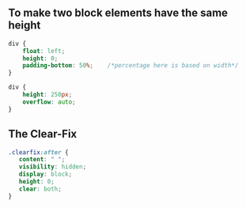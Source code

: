 
## To make two block elements have the same height
```css
div {
	float: left;
	height: 0;
	padding-bottom: 50%;	/*percentage here is based on width*/
}

div {
	height: 250px;
	overflow: auto;
}
```

## The Clear-Fix
```css
.clearfix:after {
   content: " "; 
   visibility: hidden;
   display: block;
   height: 0;
   clear: both;
}
```
<!--stackedit_data:
eyJoaXN0b3J5IjpbMTUzNjY5MTU3MiwtMzE4MTg0Mjk4LC03OT
g3NDk2NDQsNzQyODQzMTkzLC02MDAzMjcxNzNdfQ==
-->